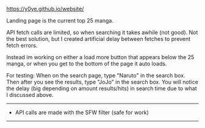 https://y0ye.github.io/website/

Landing page is the current top 25 manga.

API fetch calls are limited, so when searching it takes awhile (not good). Not the best solution, but I created artificial delay between fetches to prevent fetch errors.

Instead im working on either a load more button that appears below the 25 manga, or when you get to the bottom of the page it auto loads.

For testing: When on the search page, type "Naruto" in the search box. Then after you see the results, type "JoJo" in the search box. You will notice the delay (big depending on amount results/hits) in search time due to what I discussed above.

******************************************************************************************************
* API calls are made with the SFW filter (safe for work)
******************************************************************************************************
